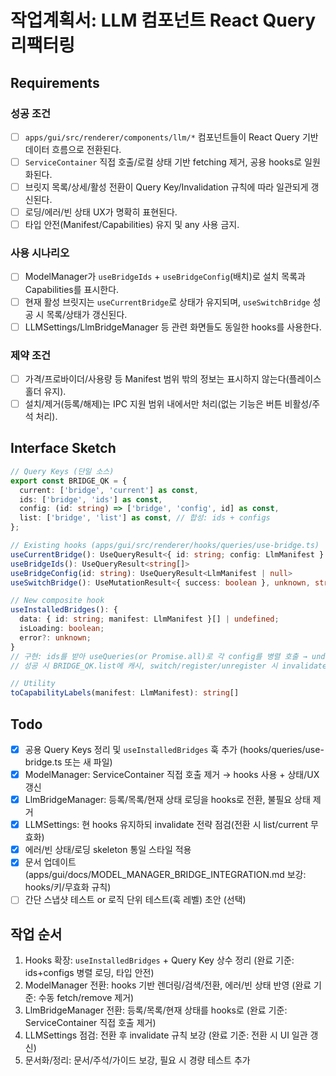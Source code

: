 # 작업계획서: LLM 컴포넌트 React Query 리팩터링

## Requirements

### 성공 조건
- [ ] `apps/gui/src/renderer/components/llm/*` 컴포넌트들이 React Query 기반 데이터 흐름으로 전환된다.
- [ ] `ServiceContainer` 직접 호출/로컬 상태 기반 fetching 제거, 공용 hooks로 일원화된다.
- [ ] 브릿지 목록/상세/활성 전환이 Query Key/Invalidation 규칙에 따라 일관되게 갱신된다.
- [ ] 로딩/에러/빈 상태 UX가 명확히 표현된다.
- [ ] 타입 안전(Manifest/Capabilities) 유지 및 any 사용 금지.

### 사용 시나리오
- [ ] ModelManager가 `useBridgeIds` + `useBridgeConfig`(배치)로 설치 목록과 Capabilities를 표시한다.
- [ ] 현재 활성 브릿지는 `useCurrentBridge`로 상태가 유지되며, `useSwitchBridge` 성공 시 목록/상태가 갱신된다.
- [ ] LLMSettings/LlmBridgeManager 등 관련 화면들도 동일한 hooks를 사용한다.

### 제약 조건
- [ ] 가격/프로바이더/사용량 등 Manifest 범위 밖의 정보는 표시하지 않는다(플레이스홀더 유지).
- [ ] 설치/제거(등록/해제)는 IPC 지원 범위 내에서만 처리(없는 기능은 버튼 비활성/주석 처리).

## Interface Sketch

```ts
// Query Keys (단일 소스)
export const BRIDGE_QK = {
  current: ['bridge', 'current'] as const,
  ids: ['bridge', 'ids'] as const,
  config: (id: string) => ['bridge', 'config', id] as const,
  list: ['bridge', 'list'] as const, // 합성: ids + configs
};

// Existing hooks (apps/gui/src/renderer/hooks/queries/use-bridge.ts)
useCurrentBridge(): UseQueryResult<{ id: string; config: LlmManifest } | null>
useBridgeIds(): UseQueryResult<string[]>
useBridgeConfig(id: string): UseQueryResult<LlmManifest | null>
useSwitchBridge(): UseMutationResult<{ success: boolean }, unknown, string>

// New composite hook
useInstalledBridges(): {
  data: { id: string; manifest: LlmManifest }[] | undefined;
  isLoading: boolean;
  error?: unknown;
}
// 구현: ids를 받아 useQueries(or Promise.all)로 각 config를 병렬 호출 → undefined/null 필터링
// 성공 시 BRIDGE_QK.list에 캐시, switch/register/unregister 시 invalidate

// Utility
toCapabilityLabels(manifest: LlmManifest): string[]
```

## Todo
- [x] 공용 Query Keys 정리 및 `useInstalledBridges` 훅 추가 (hooks/queries/use-bridge.ts 또는 새 파일)
- [x] ModelManager: ServiceContainer 직접 호출 제거 → hooks 사용 + 상태/UX 갱신
- [x] LlmBridgeManager: 등록/목록/현재 상태 로딩을 hooks로 전환, 불필요 상태 제거
- [x] LLMSettings: 현 hooks 유지하되 invalidate 전략 점검(전환 시 list/current 무효화)
- [x] 에러/빈 상태/로딩 skeleton 통일 스타일 적용
- [x] 문서 업데이트 (apps/gui/docs/MODEL_MANAGER_BRIDGE_INTEGRATION.md 보강: hooks/키/무효화 규칙)
- [ ] 간단 스냅샷 테스트 or 로직 단위 테스트(훅 레벨) 초안 (선택)

## 작업 순서
1. Hooks 확장: `useInstalledBridges` + Query Key 상수 정리 (완료 기준: ids+configs 병렬 로딩, 타입 안전)
2. ModelManager 전환: hooks 기반 렌더링/검색/전환, 에러/빈 상태 반영 (완료 기준: 수동 fetch/remove 제거)
3. LlmBridgeManager 전환: 등록/목록/현재 상태를 hooks로 (완료 기준: ServiceContainer 직접 호출 제거)
4. LLMSettings 점검: 전환 후 invalidate 규칙 보강 (완료 기준: 전환 시 UI 일관 갱신)
5. 문서화/정리: 문서/주석/가이드 보강, 필요 시 경량 테스트 추가

